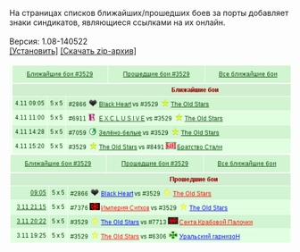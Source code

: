 На страницах списков ближайших/прошедших боев за порты добавляет знаки синдикатов, являющиеся ссылками на их онлайн.
<br>
<br>
Версия: 1.08-140522
<br>
[[Установить]](https://raw.githubusercontent.com/MyRequiem/comfortablePlayingInGW/master/separatedScripts/PortsSyndLinks/portsSyndLinks.user.js) [[Скачать zip-архив]](https://raw.githubusercontent.com/MyRequiem/comfortablePlayingInGW/master/separatedScripts/PortsSyndLinks/portsSyndLinks.user.js.zip)
<br>
<br>
![PortsSyndLinks](https://raw.githubusercontent.com/MyRequiem/comfortablePlayingInGW/master/imgs/PortsSyndLinks/screen1.png)
<br>
![PortsSyndLinks](https://raw.githubusercontent.com/MyRequiem/comfortablePlayingInGW/master/imgs/PortsSyndLinks/screen2.png)
<br>
